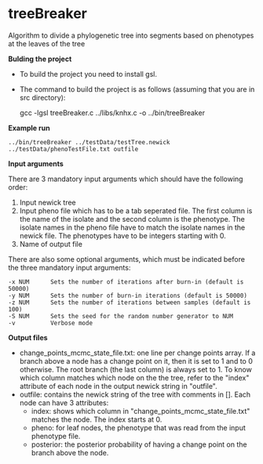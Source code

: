 # treeBreaker
Algorithm to divide a phylogenetic tree into segments based on phenotypes at the leaves of the tree

**Bulding the project**
- To build the project you need to install gsl.
- The command to build the project is as follows (assuming that you are in src directory):

    gcc -lgsl treeBreaker.c ../libs/knhx.c -o ../bin/treeBreaker
    
**Example run**

    ../bin/treeBreaker ../testData/testTree.newick ../testData/phenoTestFile.txt outfile
**Input arguments**

There are 3 mandatory input arguments which should have the following order:
  1. Input newick tree
  2. Input pheno file which has to be a tab seperated file. The first column is the name of the isolate and the second column is the phenotype.
    The isolate names in the pheno file have to match the isolate names in the newick file. The phenotypes have to be integers starting with 0.
  3. Name of output file
    
There are also some optional arguments, which must be indicated before the three mandatory input arguments:

    -x NUM      Sets the number of iterations after burn-in (default is 50000)
    -y NUM      Sets the number of burn-in iterations (default is 50000)
    -z NUM      Sets the number of iterations between samples (default is 100)
    -S NUM      Sets the seed for the random number generator to NUM
    -v          Verbose mode

**Output files**
- change_points_mcmc_state_file.txt: one line per change points array. If a branch above a node has a change point on it, then it is set to 1
    and to 0 otherwise. The root branch (the last column) is always set to 1. To know which column matches which node on the the tree, refer to
    the "index" attribute of each node in the output newick string in "outfile".
- outfile: contains the newick string of the tree with comments in []. Each node can have 3 attributes:
    - index: shows which column in "change_points_mcmc_state_file.txt" matches the node. The index starts at 0.
    - pheno: for leaf nodes, the phenotype that was read from the input phenotype file.
    - posterior: the posterior probability of having a change point on the branch above the node.

